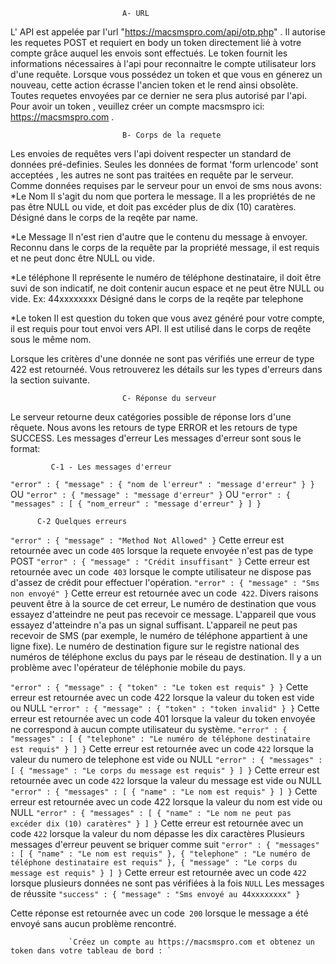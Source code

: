                             A- URL
                             
L' API est appelée par l'url "https://macsmspro.com/api/otp.php" . Il autorise les requetes POST et requiert en body un token directement lié à votre compte grâce auquel les envois sont effectués.
 Le token fournit les informations nécessaires à l'api pour reconnaitre le compte utilisateur lors d'une requête. Lorsque vous possédez un token et que vous en génerez un nouveau, cette action écrasse l'ancien token et le rend ainsi obsolète. Toutes requetes envoyées par ce dernier ne sera plus autorisé par l'api.
 Pour avoir un token , veuillez créer un compte macsmspro ici: https://macsmspro.com .
 
 
                             B- Corps de la requete
                             
 Les envoies de requêtes vers l'api doivent respecter un standard de données pré-definies. Seules les données de format 'form urlencode' sont acceptées , les autres ne sont pas traitées en requête par le serveur. Comme données requises par le serveur pour un envoi de sms nous avons:
 *Le Nom
Il s'agit du nom que portera le message. Il a les propriétés de ne pas être NULL ou vide, et doit pas excéder plus de dix (10) caratères. Désigné dans le corps de la reqête par name.

*Le Message
Il n'est rien d'autre que le contenu du message à envoyer. Reconnu dans le corps de la requête par la propriété message, il est requis et ne peut donc être NULL ou vide.

*Le téléphone
Il représente le numéro de téléphone destinataire, il doit être suvi de son indicatif, ne doit contenir aucun espace et ne peut être NULL ou vide.
Ex: 44xxxxxxxx Désigné dans le corps de la reqête par telephone

*Le token
Il est question du token que vous avez généré pour votre compte, il est requis pour tout envoi vers API. Il est utilisé dans le corps de reqête sous le même nom.

Lorsque les critères d'une donnée ne sont pas vérifiés une erreur de type 422 est retournéé. Vous retrouverez les détails sur les types d'erreurs dans la section suivante.
 
                             C- Réponse du serveur
 
 Le serveur retourne deux catégories possible de réponse lors d'une rêquete. Nous avons les retours de type ERROR et les retours de type SUCCESS.
Les messages d'erreur
Les messages d'erreur sont sous le format:

             C-1 - Les messages d'erreur

`"error" : {
"message" : {
"nom de l'erreur" : "message d'erreur"
}
}`
OU
`"error" : {
"message" : "message d'erreur"
}`
OU
`"error" : {
"messages" : [
{
 "nom_erreur" : "message d'erreur"
}
]
}`


          C-2 Quelques erreurs


``"error" : {
"message" : "Method Not Allowed"
}``
Cette erreur est retournée avec un code `405` lorsque la requete envoyée n'est pas de type POST
`"error" : {
"message" : "Crédit insuffisant"
}`
Cette erreur est retournée avec un code` 403` lorsque le compte utilisateur ne dispose pas d'assez de crédit pour effectuer l'opération.
`"error" : {
"message" : "Sms non envoyé"
}`
Cette erreur est retournée avec un code` 422`. Divers raisons peuvent être à la source de cet erreur,
Le numéro de destination que vous essayez d'atteindre ne peut pas recevoir ce message.
L'appareil que vous essayez d'atteindre n'a pas un signal suffisant.
L'appareil ne peut pas recevoir de SMS (par exemple, le numéro de téléphone appartient à une ligne fixe).
Le numéro de destination figure sur le registre national des numéros de téléphone exclus du pays par le réseau de destination.
Il y a un problème avec l'opérateur de téléphonie mobile du pays.

`"error" : {
"message" : {
"token" : "Le token est requis"
}
}`
Cette erreur est retournée avec un code 422 lorsque la valeur du token est vide ou NULL
`"error" : {
"message" : {
"token" : "token invalid"
}
}`
Cette erreur est retournée avec un code 401 lorsque la valeur du token envoyée ne correspond à aucun compte utilisateur du système.
`"error" : {
"messages" : [
{
"telephone" : "Le numéro de téléphone destinataire est requis"
}
]
}`
Cette erreur est retournée avec un code `422` lorsque la valeur du numero de telephone est vide ou NULL
`"error" : {
"messages" : [
{
"message" : "Le corps du message est requis"
}
]
}`
Cette erreur est retournée avec un code `422` lorsque la valeur du message est vide ou NULL
`"error" : {
"messages" : [
{
"name" : "Le nom est requis"
}
]
}`
Cette erreur est retournée avec un code 422 lorsque la valeur du nom est vide ou NULL
`"error" : {
"messages" : [
{
"name" : "Le nom ne peut pas excéder dix (10) caratères"
}
]
}`
Cette erreur est retournée avec un code `422` lorsque la valeur du nom dépasse les dix caractères
Plusieurs messages d'erreur peuvent se briquer comme suit
`"error" : {
"messages" : [
{
"name" : "Le nom est requis"
}, {
"telephone" : "Le numéro de téléphone destinataire est requis"
}, {
"message" : "Le corps du message est requis"
}
]
}`
Cette erreur est retournée avec un code `422` lorsque plusieurs données ne sont pas vérifiées à la fois `NULL`
Les messages de réussite
`"success" : {
"message" : "Sms envoyé au 44xxxxxxxx"
}`

Cette réponse est retournée avec un code` 200` lorsque le message a été envoyé sans aucun problème rencontré.


                 `Créez un compte au https://macsmspro.com et obtenez un token dans votre tableau de bord : `
 

